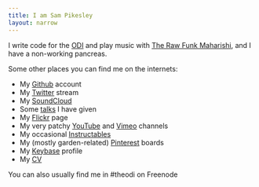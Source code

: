 ```yaml
---
title: I am Sam Pikesley
layout: narrow
---
```


I write code for the [ODI](http://theodi.org/team/sam-pikesley) and play music with [The Raw Funk Maharishi](http://rawfunkmaharishi.uk), and I have a non-working pancreas.

Some other places you can find me on the internets:

* My [Github](https://github.com/pikesley) account
* My [Twitter](https://twitter.com/pikesley) stream
* My [SoundCloud](https://soundcloud.com/pikesley)
* Some [talks](https://www.youtube.com/playlist?list=PLuPLM2FI60-M0-aWejF9WgB-Dkt1TuQXv) I have given
* My [Flickr](http://www.flickr.com/photos/pikesley/) page
* My very patchy [YouTube](https://www.youtube.com/user/pikesley/videos) and [Vimeo](https://vimeo.com/pikesley) channels
* My occasional [Instructables](http://www.instructables.com/member/pikesley?show=INSTRUCTABLES)
* My (mostly garden-related) [Pinterest](http://www.pinterest.com/pikesley/) boards
* My [Keybase](https://keybase.io/pikesley) profile
* My [CV](http://cv.pikesley.org)

You can also usually find me in #theodi on Freenode
